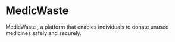 # MedicWaste
MedicWaste , a platform that enables individuals to donate unused medicines safely and securely. 
